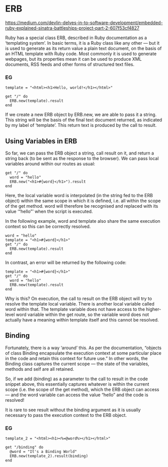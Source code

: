 # ERB

https://medium.com/devlin-delves-in-to-software-development/embedded-ruby-explained-sinatra-battleships-project-part-2-607f53cf4827 


Ruby has a special class ERB, described in Ruby documentation as a ‘templating system’. In basic terms, it is a Ruby class like any other — but it is used to generate as its return value a plain text document, on the basis of an HTML template with Ruby code. Most commonly it is used to generate webpages, but its properties mean it can be used to produce XML documents, RSS feeds and other forms of structured text files. 

### EG

```
template = "<html><h1>Hello, world!</h1></html>"

get "/" do
  ERB.new(template).result
end
```

If we create a new ERB object by ERB.new, we are able to pass it a string. This string will be the basis of the final text document returned, as indicated by my label of ‘template’. This return text is produced by the call to result. 

## Using Variables in ERB
So far, we can pass the ERB object a string, call result on it, and return a string back (to be sent as the response to the browser).
We can pass local variables around within our routes as usual:
```
get "/" do
  word = "hello"
  ERB.new("<h1>#{word}</h1>").result
end
```
Here, the local variable word is interpolated (in the string fed to the ERB object) within the same scope in which it is defined, i.e. all within the scope of the get method. word will therefore be recognised and replaced with its value ‘“hello”’ when the script is executed.

In the following example, word and template also share the same execution context so this can be correctly resolved.

```
word = "hello"
template = "<h1>#{word}</h1>"
get "/" do
  ERB.new(template).result
end
```
In contrast, an error will be returned by the following code:
```
template = "<h1>#{word}</h1>"
get "/" do
  word = "hello"
  ERB.new(template).result
end
```

Why is this? On execution, the call to result on the ERB object will try to resolve the template local variable. There is another local variable called word within that. The template variable does not have access to the higher-level word variable within the get route, so the variable word does not actually have a meaning within template itself and this cannot be resolved.

## Binding

Fortunately, there is a way ‘around’ this.
As per the documentation, “objects of class Binding encapsulate the execution context at some particular place in the code and retain this context for future use.” In other words, the Binding class captures the current scope — the state of the variables, methods and self are all retained.

So, if we add (binding) as a parameter to the call to result in the code snippet above, this essentially captures whatever is within the current scope (i.e. the scope of the get method), which the ERB object can access — and the word variable can access the value “hello” and the code is resolved!

It is rare to see result without the binding argument as it is usually necessary to pass the execution context to the ERB object.

### EG
```
template_2 = "<html><h1><%=@word%></h1></html>"

get "/binding" do
  @word = "It's a Binding World"
  ERB.new(template_2).result(binding)
end
```